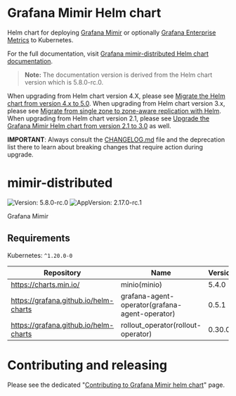 # Grafana Mimir Helm chart

Helm chart for deploying [Grafana Mimir](https://grafana.com/docs/mimir/latest/) or optionally [Grafana Enterprise Metrics](https://grafana.com/docs/enterprise-metrics/latest/) to Kubernetes.

For the full documentation, visit [Grafana mimir-distributed Helm chart documentation](https://grafana.com/docs/helm-charts/mimir-distributed/latest/).

> **Note:** The documentation version is derived from the Helm chart version which is 5.8.0-rc.0.

When upgrading from Helm chart version 4.X, please see [Migrate the Helm chart from version 4.x to 5.0](https://grafana.com/docs/helm-charts/mimir-distributed/latest/migration-guides/migrate-helm-chart-4.x-to-5.0/).
When upgrading from Helm chart version 3.x, please see [Migrate from single zone to zone-aware replication with Helm](https://grafana.com/docs/helm-charts/mimir-distributed/latest/migration-guides/migrate-from-single-zone-with-helm/).
When upgrading from Helm chart version 2.1, please see [Upgrade the Grafana Mimir Helm chart from version 2.1 to 3.0](https://grafana.com/docs/helm-charts/mimir-distributed/latest/migration-guides/migrate-helm-chart-2.x-to-3.0/) as well.

**IMPORTANT**: Always consult the [CHANGELOG.md](./CHANGELOG.md) file and the deprecation list there to learn about breaking changes that require action during upgrade.

# mimir-distributed

![Version: 5.8.0-rc.0](https://img.shields.io/badge/Version-5.8.0--rc.0-informational?style=flat-square) ![AppVersion: 2.17.0-rc.1](https://img.shields.io/badge/AppVersion-2.17.0--rc.1-informational?style=flat-square)

Grafana Mimir

## Requirements

Kubernetes: `^1.20.0-0`

| Repository | Name | Version |
|------------|------|---------|
| https://charts.min.io/ | minio(minio) | 5.4.0 |
| https://grafana.github.io/helm-charts | grafana-agent-operator(grafana-agent-operator) | 0.5.1 |
| https://grafana.github.io/helm-charts | rollout_operator(rollout-operator) | 0.30.0 |

# Contributing and releasing

Please see the dedicated "[Contributing to Grafana Mimir helm chart](https://github.com/grafana/mimir/tree/main/docs/internal/contributing/contributing-to-helm-chart.md)" page.
